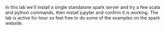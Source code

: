 In this lab we'll install a single standalone spark server and try a few scala and python  commands, then install jupyter and confirm it is working. The lab is active for hour so feel free to do some of the examples on the spark website.